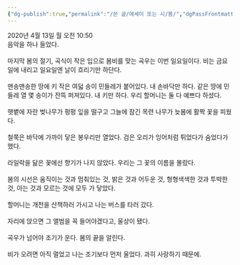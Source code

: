 ```yaml
---
{"dg-publish":true,"permalink":"/쓴 글/에세이 또는 시/봄/","dgPassFrontmatter":true,"noteIcon":""}
---
```


2020년 4월 13일 월 오전 10:50
<br/>
음악을 하나 들었다.<br/>
<br/>
마지막 봄의 절기, 곡식이 작은 입으로 봄비를 맞는 곡우는 이번 일요일이다. 비는 금요일에 내리고 일요일엔 날이 흐리기만 하단다. <br/>
<br/>
맨송맨송한 땅에 키 작은 여덟 송이 민들레가 붙어있다. 내 손바닥만 하다. 같은 땅에 민들레 열 몇 송이가 잔뜩 퍼져있다. 내 키만 하다. 우리 할머니는 둘 다 예쁘다 하셨다.<br/>
<br/>
햇볕에 자란 벚나무가 펑펑 잎을 떨구고 그늘에 잠긴 목련 나무가 늦봄에 활짝 꽃을 피웠다.<br/>
<br/>
철쭉은 바닥에 가까이 닿은 봉우리만 열었다. 검은 오리가 잉어처럼 튀었다가 숨었다가 했다.<br/>
<br/>
라일락을 닮은 꽃에선 향기가 나지 않았다. 우리는 그 꽃의 이름을 몰랐다.<br/>
<br/>
봄의 시선은 움직이는 것과 멈춰있는 것, 밝은 것과 어두운 것, 형형색색한 것과 투박한 것, 아는 것과 모르는 것에 모두 가 닿았다. <br/>
<br/>
할머니는 개천을 산책하러 가시고 나는 버스를 타러 갔다.<br/>
<br/>
자리에 앉으면 그 앨범을 꼭 들어야겠다고, 울상이 됐다.<br/>
<br/>
곡우가 넘어야 조기가 운다. 봄의 끝을 알린다.<br/>
<br/>
비가 오려면 아직 멀었고 나는 조기보다 먼저 울었다. 과히 사랑하기 때문에.<br/>

